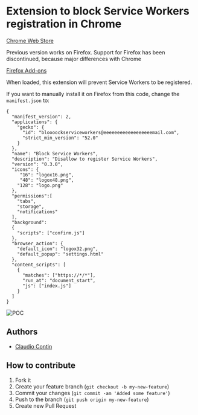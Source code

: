 Extension to block Service Workers registration in Chrome
=========

[Chrome Web Store](https://chrome.google.com/webstore/detail/block-service-workers/ceokjgeibfjfcboemhdpkdalankbmnej)



Previous version works on Firefox. Support for Firefox has been discontinued, because major differences with Chrome

[Firefox Add-ons](https://addons.mozilla.org/en-US/firefox/addon/block-service-workers/)


When loaded, this extension will prevent Service Workers to be registered.

If you want to manually install it on Firefox from this code, change the `manifest.json` to:
```
{
  "manifest_version": 2,
  "applications": {
    "gecko": {
      "id": "bloooockserviceworkers@eeeeeeeeeeeeeeeeeemail.com",
      "strict_min_version": "52.0"
    }
  },
  "name": "Block Service Workers",
  "description": "Disallow to register Service Workers",
  "version": "0.3.0",
  "icons": {
     "16": "logox16.png",
     "48": "logox48.png",
    "128": "logo.png" 
  },        
  "permissions":[
    "tabs",
    "storage",
    "notifications"
  ],
  "background":
  {
    "scripts": ["confirm.js"]    
  },
  "browser_action": {
    "default_icon": "logox32.png",
    "default_popup": "settings.html"
  },
  "content_scripts": [
    {
      "matches": ["https://*/*"],
      "run_at": "document_start",
      "js": ["index.js"]
    }
  ]
}
```

![POC](https://i.imgur.com/eQ8Cim0.png)

## Authors ##

  * [Claudio Contin](http://github.com/clod81)

## How to contribute

1. Fork it
2. Create your feature branch (`git checkout -b my-new-feature`)
3. Commit your changes (`git commit -am 'Added some feature'`)
4. Push to the branch (`git push origin my-new-feature`)
5. Create new Pull Request
